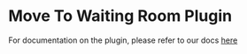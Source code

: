 # Move To Waiting Room Plugin

For documentation on the plugin, please refer to our docs [here](https://developer.pex.me/plugins/mtw)
